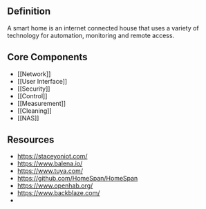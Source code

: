 ## Definition
A smart home is an internet connected house that uses a variety of technology for automation, monitoring and remote access.

## Core Components
- [[Network]]
- [[User Interface]] 
- [[Security]]
- [[Control]]
- [[Measurement]] 
- [[Cleaning]] 
- [[NAS]] 

## Resources
- https://staceyoniot.com/
- https://www.balena.io/
- https://www.tuya.com/
- https://github.com/HomeSpan/HomeSpan
- https://www.openhab.org/
- https://www.backblaze.com/
- 